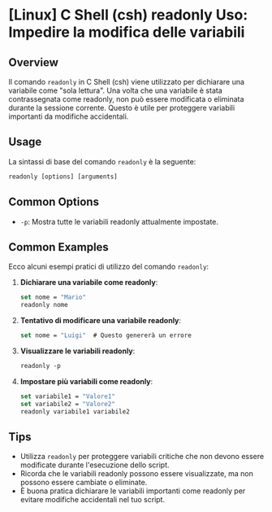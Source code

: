 # [Linux] C Shell (csh) readonly Uso: Impedire la modifica delle variabili

## Overview
Il comando `readonly` in C Shell (csh) viene utilizzato per dichiarare una variabile come "sola lettura". Una volta che una variabile è stata contrassegnata come readonly, non può essere modificata o eliminata durante la sessione corrente. Questo è utile per proteggere variabili importanti da modifiche accidentali.

## Usage
La sintassi di base del comando `readonly` è la seguente:

```csh
readonly [options] [arguments]
```

## Common Options
- `-p`: Mostra tutte le variabili readonly attualmente impostate.

## Common Examples
Ecco alcuni esempi pratici di utilizzo del comando `readonly`:

1. **Dichiarare una variabile come readonly**:
   ```csh
   set nome = "Mario"
   readonly nome
   ```

2. **Tentativo di modificare una variabile readonly**:
   ```csh
   set nome = "Luigi"  # Questo genererà un errore
   ```

3. **Visualizzare le variabili readonly**:
   ```csh
   readonly -p
   ```

4. **Impostare più variabili come readonly**:
   ```csh
   set variabile1 = "Valore1"
   set variabile2 = "Valore2"
   readonly variabile1 variabile2
   ```

## Tips
- Utilizza `readonly` per proteggere variabili critiche che non devono essere modificate durante l'esecuzione dello script.
- Ricorda che le variabili readonly possono essere visualizzate, ma non possono essere cambiate o eliminate.
- È buona pratica dichiarare le variabili importanti come readonly per evitare modifiche accidentali nel tuo script.
